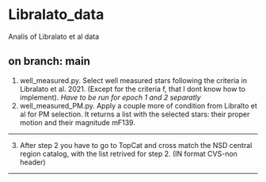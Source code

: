 # Libralato_data
Analis of Libralato et al data
## on branch: main

1. well_measured.py. Select well measured stars following the criteria in Libralato et al. 2021. (Except for the criteria f, that I dont know how to implement). *Have to be run for epoch 1 and 2 separatly*
2. well_measured_PM.py. Apply a couple more of condition from Libralto et al for PM selection. It returns a list with the selected stars: their proper motion and their magnitude mF139.
___
3. After step 2 you have to go to TopCat and cross match the NSD central region catalog, with the list retrived for step 2. (IN format CVS-non header)
___
